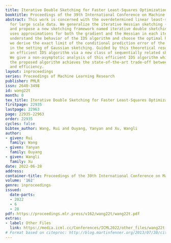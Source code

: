 ```yaml
---
title: Iterative Double Sketching for Faster Least-Squares Optimization
booktitle: Proceedings of the 39th International Conference on Machine Learning
abstract: This work is concerned with the overdetermined linear least-squares problem
  for large scale data. We generalize the iterative Hessian sketching (IHS) algorithm
  and propose a new sketching framework named iterative double sketching (IDS) which
  uses approximations for both the gradient and the Hessian in each iteration. To
  understand the behavior of the IDS algorithm and choose the optimal hyperparameters,
  we derive the exact limit of the conditional prediction error of the IDS algorithm
  in the setting of Gaussian sketching. Guided by this theoretical result, we propose
  an efficient IDS algorithm via a new class of sequentially related sketching matrices.
  We give a non-asymptotic analysis of this efficient IDS algorithm which shows that
  the proposed algorithm achieves the state-of-the-art trade-off between accuracy
  and efficiency.
layout: inproceedings
series: Proceedings of Machine Learning Research
publisher: PMLR
issn: 2640-3498
id: wang22t
month: 0
tex_title: Iterative Double Sketching for Faster Least-Squares Optimization
firstpage: 22935
lastpage: 22963
page: 22935-22963
order: 22935
cycles: false
bibtex_author: Wang, Rui and Ouyang, Yanyan and Xu, Wangli
author:
- given: Rui
  family: Wang
- given: Yanyan
  family: Ouyang
- given: Wangli
  family: Xu
date: 2022-06-28
address:
container-title: Proceedings of the 39th International Conference on Machine Learning
volume: '162'
genre: inproceedings
issued:
  date-parts:
  - 2022
  - 6
  - 28
pdf: https://proceedings.mlr.press/v162/wang22t/wang22t.pdf
extras:
- label: Other Files
  link: https://media.icml.cc/Conferences/ICML2022/other_files/wang22t-supp.zip
# Format based on citeproc: http://blog.martinfenner.org/2013/07/30/citeproc-yaml-for-bibliographies/
---
```

